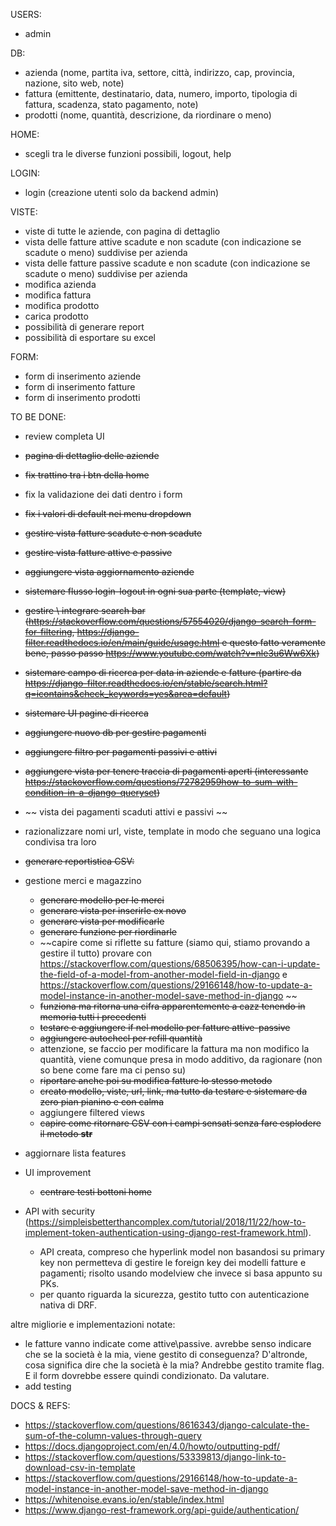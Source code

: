 USERS:
- admin

DB:
- azienda (nome, partita iva, settore, città, indirizzo, cap, provincia, nazione, sito web, note)
- fattura (emittente, destinatario, data, numero, importo, tipologia di fattura, scadenza, stato pagamento, note)
- prodotti (nome, quantità, descrizione, da riordinare o meno)

HOME:
- scegli tra le diverse funzioni possibili, logout, help

LOGIN:
- login (creazione utenti solo da backend admin)

VISTE:
- viste di tutte le aziende, con pagina di dettaglio
- vista delle fatture attive scadute e non scadute (con indicazione se scadute o meno) suddivise per azienda
- vista delle fatture passive scadute e non scadute (con indicazione se scadute o meno) suddivise per azienda
- modifica azienda
- modifica fattura
- modifica prodotto
- carica prodotto
- possibilità di generare report 
- possibilità di esportare su excel

FORM:
- form di inserimento aziende
- form di inserimento fatture
- form di inserimento prodotti


TO BE DONE:
- review completa UI
- ~~pagina di dettaglio delle aziende~~
- ~~fix trattino tra i btn della home~~
- fix la validazione dei dati dentro i form
- ~~fix i valori di default nei menu dropdown~~
- ~~gestire vista fatture scadute e non scadute~~
- ~~gestire vista fatture attive e passive~~
- ~~aggiungere vista aggiornamento aziende~~
- ~~sistemare flusso login-logout in ogni sua parte (template, view)~~
- ~~gestire \ integrare search bar (https://stackoverflow.com/questions/57554020/django-search-form-for-filtering, https://django-filter.readthedocs.io/en/main/guide/usage.html e questo fatto veramente bene, passo passo https://www.youtube.com/watch?v=nle3u6Ww6Xk)~~
- ~~sistemare campo di ricerca per data in aziende e fatture (partire da https://django-filter.readthedocs.io/en/stable/search.html?q=icontains&check_keywords=yes&area=default)~~
- ~~sistemare UI pagine di ricerca~~
- ~~aggiungere nuovo db per gestire pagamenti~~
- ~~aggiungere filtro per pagamenti passivi e attivi~~
- ~~aggiungere vista per tenere traccia di pagamenti aperti (interessante https://stackoverflow.com/questions/72782959how-to-sum-with-condition-in-a-django-queryset)~~
- ~~ vista dei pagamenti scaduti attivi e passivi ~~
- razionalizzare nomi url, viste, template in modo che seguano una logica condivisa tra loro
- ~~generare reportistica CSV:~~ 
- gestione merci e magazzino 
    - ~~generare modello per le merci~~ 
    - ~~generare vista per inserirle ex novo~~
    - ~~generare vista per modificarle~~ 
    - ~~generare funzione per riordinarle~~
    - ~~capire come si riflette su fatture (siamo qui, stiamo provando a gestire il tutto) provare con https://stackoverflow.com/questions/68506395/how-can-i-update-the-field-of-a-model-from-another-model-field-in-django e https://stackoverflow.com/questions/29166148/how-to-update-a-model-instance-in-another-model-save-method-in-django ~~
    - ~~funziona ma ritorna una cifra apparentemente a cazz tenendo in memoria tutti i precedenti~~
    - ~~testare e aggiungere if nel modello per fatture attive-passive~~
    - ~~aggiungere autochecl per refill quantità~~
    - attenzione, se faccio per modificare la fattura ma non modifico la quantità, viene comunque presa in modo additivo, da ragionare (non so bene come fare ma ci penso su) 
    - ~~riportare anche poi su modifica fatture lo stesso metodo~~
    - ~~creato modello, viste, url, link, ma tutto da testare e sistemare da zero pian pianino e con calma~~
    - aggiungere filtered views
    - ~~capire come ritornare CSV con i campi sensati senza fare esplodere il metodo __str__~~

- aggiornare lista features
- UI improvement
    - ~~centrare testi bottoni home~~

- API with security (https://simpleisbetterthancomplex.com/tutorial/2018/11/22/how-to-implement-token-authentication-using-django-rest-framework.html). 
    - API creata, compreso che hyperlink model non basandosi su primary key non permetteva di gestire le foreign key dei modelli fatture e pagamenti; risolto usando modelview che invece si basa appunto su PKs.
    - per quanto riguarda la sicurezza, gestito tutto con autenticazione nativa di DRF.


altre migliorie e implementazioni notate:
- le fatture vanno indicate come attive\passive. avrebbe senso indicare che se la società è la mia, viene gestito di conseguenza? D'altronde, cosa significa dire che la società è la mia? Andrebbe gestito tramite flag. E il form dovrebbe essere quindi condizionato. Da valutare.
- add testing


DOCS & REFS:
- https://stackoverflow.com/questions/8616343/django-calculate-the-sum-of-the-column-values-through-query  
- https://docs.djangoproject.com/en/4.0/howto/outputting-pdf/ 
- https://stackoverflow.com/questions/53339813/django-link-to-download-csv-in-template
- https://stackoverflow.com/questions/29166148/how-to-update-a-model-instance-in-another-model-save-method-in-django
- https://whitenoise.evans.io/en/stable/index.html
- https://www.django-rest-framework.org/api-guide/authentication/ 

